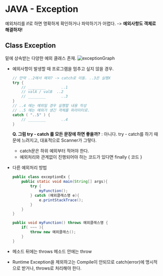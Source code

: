 # JAVA - Exception

예외처리를 if로 하면 명확하게 확인하거나 파악하기가 어렵다.
-> <b>예외사항도 객체로 해결하자!</b>

## Class Exception

밑에 상속받는 다양한 예외 클래스 존재.
![exceptionGraph](https://user-images.githubusercontent.com/27988544/63685555-9d0c5400-c83a-11e9-95c2-b805f18635b5.jpg)

- 예외사항이 발생할 때 프로그램을 멈추고 싶지 않을 경우.

  ```java
  // 만약 ..2에서 예외? -> catch로 이동. ..3은 실행X
  try {
      // ________		..1
      // valA / valB  ..2
      // ________		..3
  } 
  // ..4 에는 예외일 경우 실행할 내용 작성
  // ..5 에는 예외가 생긴 객체를 파라미터로.
  catch ( "..5" ) {
      // ________		..4
  }
  ```

  <b>Q. 그럼 try - catch 를 모든 문장에 하면 좋을까?</b>
  : 아니다. try - catch를 하기 때문에 느려지고, 대표적으로 Scanner가 그렇다.

  - catch문은 하위 예외부터 적어야 한다.
  - 예외처리와 관계없이 진행되어야 하는 코드가 있다면 finally { 코드 }

- 다른 예외처리 방법

  ```java
  public class exceptionEx {
      public static void main(String[] args){
          try {
              myFunction();
          } catch (예외클래스명 e){
              e.printStackTrace();
          }
      }
  }
  
  public void myFunction() throws 예외클래스명 {
      if( ~~~ ){
          throw new 예외클래스();
      }
  }
  ```

- 메소드 뒤에는 throws
  메소드 안에는 throw

- Runtime Exception을 제외하고는 Compile이 안되므로 catch(error)에 명시적으로 받거나, throws로 처리해야 한다.

